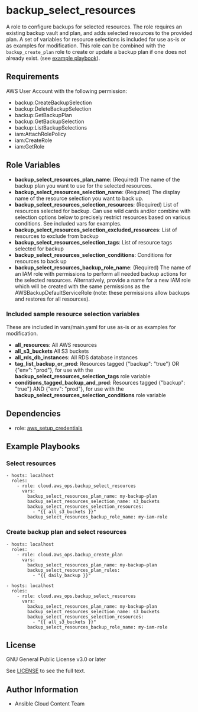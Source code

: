 backup_select_resources
==================

A role to configure backups for selected resources. The role requires an existing backup vault and plan, and adds selected resources to the provided plan. A set of variables for resource selections is included for use as-is or as examples for modification. This role can be combined with the `backup_create_plan` role to create or update a backup plan if one does not already exist. (see [example playbook](#create-backup-plan-and-select-resources)).

Requirements
------------

AWS User Account with the following permission:

* backup:CreateBackupSelection
* backup:DeleteBackupSelection
* backup:GetBackupPlan
* backup:GetBackupSelection
* backup:ListBackupSelections
* iam:AttachRolePolicy
* iam:CreateRole
* iam:GetRole

Role Variables
--------------

* **backup_select_resources_plan_name**: (Required) The name of the backup plan you want to use for the selected resources.
* **backup_select_resources_selection_name**: (Required) The display name of the resource selection you want to back up.
* **backup_select_resources_selection_resources**: (Required) List of resources selected for backup. Can use wild cards and/or combine with selection options below to precisely restrict resources based on various conditions. See included vars for examples.
* **backup_select_resources_selection_excluded_resources**: List of resources to exclude from backup
* **backup_select_resources_selection_tags**: List of resource tags selected for backup
* **backup_select_resources_selection_conditions**: Conditions for resources to back up
* **backup_select_resources_backup_role_name**: (Required) The name of an IAM role with permissions to perform all needed backup actions for the selected resources. Alternatively, provide a name for a new IAM role which will be created with the same permissions as the AWSBackupDefaultServiceRole (note: these permissions allow backups and restores for all resources).

### Included sample resource selection variables
These are included in vars/main.yaml for use as-is or as examples for modification.

* **all_resources**: All AWS resources
* **all_s3_buckets** All S3 buckets
* **all_rds_db_instances**: All RDS database instances
* **tag_list_backup_or_prod**: Resources tagged {"backup": "true"} OR {"env": "prod"}, for use with the **backup_select_resources_selection_tags** role variable
* **conditions_tagged_backup_and_prod**: Resources tagged {"backup": "true"} AND {"env": "prod"}, for use with the **backup_select_resources_selection_conditions** role variable

Dependencies
------------

* role: [aws_setup_credentials](../aws_setup_credentials/README.md)

Example Playbooks
----------------

### Select resources
    - hosts: localhost
      roles:
        - role: cloud.aws_ops.backup_select_resources
          vars:
            backup_select_resources_plan_name: my-backup-plan
            backup_select_resources_selection_name: s3_buckets
            backup_select_resources_selection_resources:
              - "{{ all_s3_buckets }}"
            backup_select_resources_backup_role_name: my-iam-role

### Create backup plan and select resources

    - hosts: localhost
      roles:
        - role: cloud.aws_ops.backup_create_plan
          vars:
            backup_select_resources_plan_name: my-backup-plan
            backup_select_resources_plan_rules:
              - "{{ daily_backup }}"

    - hosts: localhost
      roles:
        - role: cloud.aws_ops.backup_select_resources
          vars:
            backup_select_resources_plan_name: my-backup-plan
            backup_select_resources_selection_name: s3_buckets
            backup_select_resources_selection_resources:
              - "{{ all_s3_buckets }}"
            backup_select_resources_backup_role_name: my-iam-role

License
-------

GNU General Public License v3.0 or later

See [LICENSE](../../LICENSE) to see the full text.

Author Information
------------------

* Ansible Cloud Content Team
